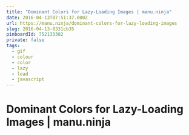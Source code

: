 ```yaml
---
title: "Dominant Colors for Lazy-Loading Images | manu.ninja"
date: 2016-04-13T07:51:37.000Z
url: https://manu.ninja/dominant-colors-for-lazy-loading-images
slug: 2016-04-13-8331cb35
pinboardId: 752133382
private: false
tags:
  - gif
  - colour
  - color
  - lazy
  - load
  - javascript
---
```


# Dominant Colors for Lazy-Loading Images | manu.ninja


